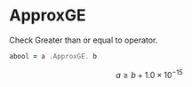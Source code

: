 # ApproxGE

Check Greater than or equal to operator.

```fortran
abool = a .ApproxGE. b
```

$$
a \ge b + 1.0 \times 10^{-15}
$$

